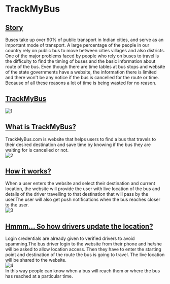 # TrackMyBus
## <u>Story</u>
Buses take up over 90% of public transport in Indian cities, and serve as an important mode of transport. A large percentage of the people in our country rely on public bus to move between cities villages and also districts.
One of the major problems faced by people who rely on buses to travel is the difficulty to find the timing of buses and the basic information about route of the bus. Even though there are time tables at bus stops and website of the state governments have a website, the information there is limited and there won't be any notice if the bus is cancelled for the route or time. Because of all these reasons a lot of time is being wasted for no reason.

## <u>TrackMyBus</u>
![1](https://user-images.githubusercontent.com/60286610/119253908-f43a8680-bbd0-11eb-8d17-86cf975d591a.jpg)<br>
## <u>What is TrackMyBus?</u><br>
TrackMyBus.com is website that helps users to find a bus that travels to their desired destination and save time by knowing if the bus they are waiting for is cancelled or not.<br>
![2](https://user-images.githubusercontent.com/60286610/119253938-221fcb00-bbd1-11eb-8835-c74918dad94f.jpg)<br>
## <u>How it works?</u><br>
When a user enters the website and select their destination and current location, the website will provide the user with live location of the bus and details of the driver travelling to that destination that will pass by the user.The user will also get push notifications when the bus reaches closer to the user. <br>
![3](https://user-images.githubusercontent.com/60286610/119253956-3ebc0300-bbd1-11eb-8575-aae2507aa314.jpg)<br>
## <u>Hmmm... So how drivers update the location?</u><br>
Login credentials are already given to verified drivers to avoid spamming.The bus driver login to the website from their phone and he/she will be asked to allow location access. Then they have to enter the starting point and destination of the route the bus is going to travel. The live location will be shared to the website.<br>
![4](https://user-images.githubusercontent.com/60286610/119253971-572c1d80-bbd1-11eb-8843-29949f1f66d0.jpg)<br>
In this way people can know when a bus will reach them or where the bus has reached at a particular  time.




